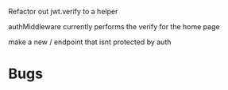 Refactor out jwt.verify to a helper

authMiddleware currently performs the verify for the home page

make a new / endpoint that isnt protected by auth

# Bugs
